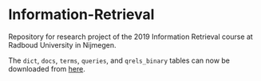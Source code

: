 # Information-Retrieval
Repository for research project of the 2019 Information Retrieval course at Radboud University in Nijmegen.

The `dict`, `docs`, `terms`, `queries`, and `qrels_binary` tables can now be downloaded from [here](https://www.dropbox.com/s/cp0nnr91rdv5np7/Robust04Tables.rar?dl=0).
